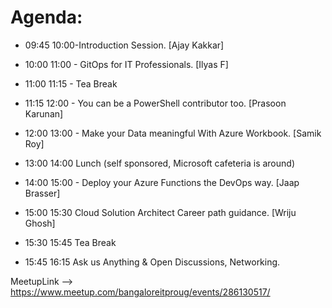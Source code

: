 
# Agenda:

* 09:45 10:00-Introduction Session. [Ajay Kakkar]

* 10:00 11:00 - GitOps for IT Professionals. [Ilyas F]

* 11:00 11:15 - Tea Break

* 11:15 12:00 - You can be a PowerShell contributor too. [Prasoon Karunan]

* 12:00 13:00 - Make your Data meaningful With Azure Workbook. [Samik Roy]
 
* 13:00 14:00 Lunch (self sponsored, Microsoft cafeteria is around)

* 14:00 15:00 - Deploy your Azure Functions the DevOps way. [Jaap Brasser]

* 15:00 15:30 Cloud Solution Architect Career path guidance. [Wriju Ghosh]

* 15:30 15:45 Tea Break

* 15:45 16:15 Ask us Anything & Open Discussions, Networking.

MeetupLink --> https://www.meetup.com/bangaloreitproug/events/286130517/